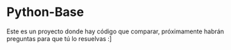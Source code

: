 # Python-Base
Este es un proyecto donde hay código que comparar, próximamente habrán preguntas para que tú lo resuelvas :]
